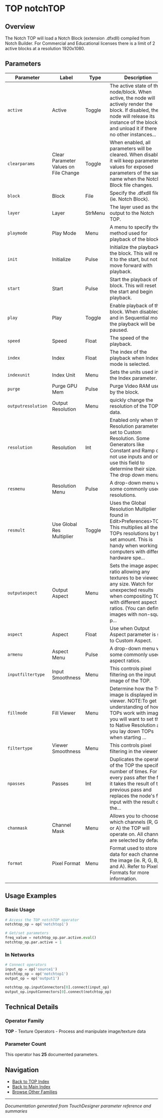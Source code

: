 # TOP notchTOP

## Overview

The Notch TOP will load a Notch Block (extension .dfxdll) compiled from Notch Builder. For Commercial and Educational licenses there is a limit of 2 active blocks at a resolution 1920x1080.

## Parameters

| Parameter | Label | Type | Description |
|-----------|-------|------|-------------|
| `active` | Active | Toggle | The active state of the node/block. When active, the node will actively render the block. If disabled, the node will release its instance of the block, and unload it if there are no other instances... |
| `clearparams` | Clear Parameter Values on File Change | Toggle | When enabled, all parameters will be cleared. When disabled, it will keep parameter values for exposed parameters of the same name when the Notch Block file changes. |
| `block` | Block | File | Specify the .dfxdll file (ie. Notch Block). |
| `layer` | Layer | StrMenu | The layer used as the output to the Notch TOP. |
| `playmode` | Play Mode | Menu | A menu to specify the method used for playback of the block. |
| `init` | Initialize | Pulse | Initialize the playback of the block. This will reset it to the start, but not move forward with playback. |
| `start` | Start | Pulse | Start the playback of the block. This will reset it to the start and begin playback. |
| `play` | Play | Toggle | Enable playback of the block. When disabled and in Sequential mode the playback will be paused. |
| `speed` | Speed | Float | The speed of the playback. |
| `index` | Index | Float | The index of the playback when Index mode is selected. |
| `indexunit` | Index Unit | Menu | Sets the units used in the Index parameter. |
| `purge` | Purge GPU Mem | Pulse | Purge Video RAM used by the block. |
| `outputresolution` | Output Resolution | Menu | quickly change the resolution of the TOP's data. |
| `resolution` | Resolution | Int | Enabled only when the Resolution parameter is set to Custom Resolution. Some Generators like Constant and Ramp do not use inputs and only use this field to determine their size. The drop down menu ... |
| `resmenu` | Resolution Menu | Pulse | A drop-down menu with some commonly used resolutions. |
| `resmult` | Use Global Res Multiplier | Toggle | Uses the Global Resolution Multiplier found in Edit>Preferences>TOPs. This multiplies all the TOPs resolutions by the set amount. This is handy when working on computers with different hardware spe... |
| `outputaspect` | Output Aspect | Menu | Sets the image aspect ratio allowing any textures to be viewed in any size. Watch for unexpected results when compositing TOPs with different aspect ratios. (You can define images with non-square p... |
| `aspect` | Aspect | Float | Use when Output Aspect parameter is set to Custom Aspect. |
| `armenu` | Aspect Menu | Pulse | A drop-down menu with some commonly used aspect ratios. |
| `inputfiltertype` | Input Smoothness | Menu | This controls pixel filtering on the input image of the TOP. |
| `fillmode` | Fill Viewer | Menu | Determine how the TOP image is displayed in the viewer. NOTE:To get an understanding of how TOPs work with images, you will want to set this to Native Resolution as you lay down TOPs when starting ... |
| `filtertype` | Viewer Smoothness | Menu | This controls pixel filtering in the viewers. |
| `npasses` | Passes | Int | Duplicates the operation of the TOP the specified number of times. For every pass after the first it takes the result of the previous pass and replaces the node's first input with the result of the... |
| `chanmask` | Channel Mask | Menu | Allows you to choose which channels (R, G, B, or A) the TOP will operate on. All channels are selected by default. |
| `format` | Pixel Format | Menu | Format used to store data for each channel in the image (ie. R, G, B, and A). Refer to Pixel Formats for more information. |

## Usage Examples

### Basic Usage

```python
# Access the TOP notchTOP operator
notchtop_op = op('notchtop1')

# Get/set parameters
freq_value = notchtop_op.par.active.eval()
notchtop_op.par.active = 1
```

### In Networks

```python
# Connect operators
input_op = op('source1')
notchtop_op = op('notchtop1')
output_op = op('output1')

notchtop_op.inputConnectors[0].connect(input_op)
output_op.inputConnectors[0].connect(notchtop_op)
```

## Technical Details

### Operator Family

**TOP** - Texture Operators - Process and manipulate image/texture data

### Parameter Count

This operator has **25** documented parameters.

## Navigation

- [Back to TOP Index](../TOP/TOP_INDEX.md)
- [Back to Main Index](../OPERATORS_INDEX.md)
- [Browse Other Families](../OPERATORS_INDEX.md#quick-navigation)

---
*Documentation generated from TouchDesigner parameter reference and summaries*
